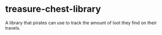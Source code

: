 # treasure-chest-library
A library that pirates can use to track the amount of loot they find on their travels.
